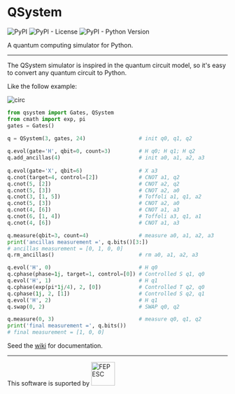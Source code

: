 # QSystem
![PyPI](https://img.shields.io/pypi/v/qsystem.svg)
![PyPI - License](https://img.shields.io/pypi/l/qsystem.svg?color=brightgree)
![PyPI - Python Version](https://img.shields.io/pypi/pyversions/qsystem.svg?color=red)

A quantum computing simulator for Python.

------------------------
The QSystem simulator is inspired in the quantum circuit model, so it's easy
to convert any quantum circuit to  Python.

Like the follow example:

![circ](https://gitlab.com/evandro-crr/qsystem/raw/master/circ.svg?inline=false)

```python
from qsystem import Gates, QSystem
from cmath import exp, pi
gates = Gates()
          
q = QSystem(3, gates, 24)                 # init q0, q1, q2

q.evol(gate='H', qbit=0, count=3)         # H q0; H q1; H q2
q.add_ancillas(4)                         # init a0, a1, a2, a3
          
q.evol(gate='X', qbit=6)                  # X a3
q.cnot(target=4, control=[2])             # CNOT a1, q2
q.cnot(5, [2])                            # CNOT a2, q2
q.cnot(5, [3])                            # CNOT a2, a0
q.cnot(3, [1, 5])                         # Toffoli a1, q1, a2
q.cnot(5, [3])                            # CNOT a2, a0
q.cnot(4, [6])                            # CNOT a1, a3
q.cnot(6, [1, 4])                         # Toffoli a3, q1, a1
q.cnot(4, [6])                            # CNOT a1, a3

q.measure(qbit=3, count=4)                # measure a0, a1, a2, a3
print('ancillas measurement =', q.bits()[3:])
# ancillas measurement = [0, 1, 0, 0]
q.rm_ancillas()                           # rm a0, a1, a2, a3

q.evol('H', 0)                            # H q0
q.cphase(phase=1j, target=1, control=[0]) # Controlled S q1, q0
q.evol('H', 1)                            # H q1
q.cphase(exp(pi*1j/4), 2, [0])            # Controlled T q2, q0
q.cphase(1j, 2, [1])                      # Controlled S q2, q1
q.evol('H', 2)                            # H q1
q.swap(0, 2)                              # SWAP q0, q2

q.measure(0, 3)                           # measure q0, q1, q2
print('final measurement =', q.bits())
# final measurement = [1, 0, 0]
```

Seed the [wiki](https://gitlab.com/evandro-crr/qsystem/wikis/home) for
documentation.

---------------------------
This software is suported by 
<img src="http://www.fapesc.sc.gov.br/wp-content/uploads/2014/09/logo-Fapesc-fundo-transparente.png"
alt="FEPESC" width="54">
